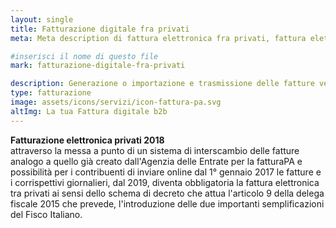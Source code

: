 ```yaml
---
layout: single
title: Fatturazione digitale fra privati 
meta: Meta description di fattura elettronica fra privati, fattura elettronica b2b, fattura elettronica busines to business

#inserisci il nome di questo file
mark: fatturazione-digitale-fra-privati

description: Generazione o importazione e trasmissione delle fatture verso la pubblica amministrazione, gestione delle notifiche, firma digitale e conservazione sostitutiva automatica.
type: fatturazione
image: assets/icons/servizi/icon-fattura-pa.svg
altImg: La tua Fattura digitale b2b
---
```

<b>Fatturazione elettronica privati 2018</b> <br/>
attraverso la messa a punto di un sistema di interscambio delle fatture analogo a quello già creato dall'Agenzia delle Entrate per la fatturaPA e possibilità per i contribuenti di inviare online dal 1° gennaio 2017 le fatture e i corrispettivi giornalieri, dal 2019, diventa obbligatoria la fattura elettronica tra privati ai sensi dello schema di decreto che attua l'articolo 9 della delega fiscale 2015 che prevede, l'introduzione delle due importanti semplificazioni del Fisco Italiano.
